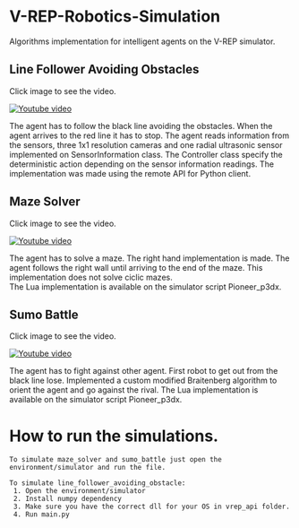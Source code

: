 # V-REP-Robotics-Simulation
Algorithms implementation for intelligent agents on the V-REP simulator.

## **Line Follower Avoiding Obstacles**

Click image to see the video.

[![Youtube video](https://github.com/rosasalberto/V-REP-Robotics-Simulation/blob/master/images/_line_follower.PNG)](https://www.youtube.com/watch?v=QesoXU_kqDU)

The agent has to follow the black line avoiding the obstacles. When the agent arrives to the red line it has to stop.
The agent reads information from the sensors, three 1x1 resolution cameras and one radial ultrasonic sensor implemented on SensorInformation class.
The Controller class specify the deterministic action depending on the sensor information readings.
The implementation was made using the remote API for Python client.

## **Maze Solver**

Click image to see the video.

[![Youtube video](https://github.com/rosasalberto/V-REP-Robotics-Simulation/blob/master/images/_maze_solver.PNG)](https://www.youtube.com/watch?v=3Ijwl4Uje7I)

The agent has to solve a maze. The right hand implementation is made. The agent follows the right wall until arriving to the end of the maze. This implementation does not solve ciclic mazes.  
The Lua implementation is available on the simulator script Pioneer_p3dx.

## **Sumo Battle**

Click image to see the video.

[![Youtube video](https://github.com/rosasalberto/V-REP-Robotics-Simulation/blob/master/images/_sumo_battle.PNG)](https://www.youtube.com/watch?v=w4VC9Quo1sM)

The agent has to fight against other agent. First robot to get out from the black line lose. 
Implemented a custom modified Braitenberg algorithm to orient the agent and go against the rival.
The Lua implementation is available on the simulator script Pioneer_p3dx.


# How to run the simulations.

    To simulate maze_solver and sumo_battle just open the environment/simulator and run the file.

    To simulate line_follower_avoiding_obstacle:
     1. Open the environment/simulator
     2. Install numpy dependency
     3. Make sure you have the correct dll for your OS in vrep_api folder.
     4. Run main.py

